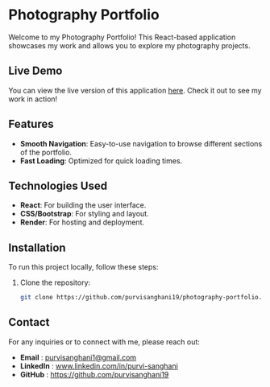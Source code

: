 # Photography Portfolio

Welcome to my Photography Portfolio! This React-based application showcases my work and allows you to explore my photography projects.

## Live Demo

You can view the live version of this application [here](https://photography-portfolio-wp5e.onrender.com). Check it out to see my work in action!

## Features

- **Smooth Navigation**: Easy-to-use navigation to browse different sections of the portfolio.
- **Fast Loading**: Optimized for quick loading times.

## Technologies Used

- **React**: For building the user interface.
- **CSS/Bootstrap**: For styling and layout.
- **Render**: For hosting and deployment.

## Installation

To run this project locally, follow these steps:

1. Clone the repository:
   ```bash
   git clone https://github.com/purvisanghani19/photography-portfolio.git

## Contact
For any inquiries or to connect with me, please reach out:
- **Email** : purvisanghani1@gmail.com
- **LinkedIn** : www.linkedin.com/in/purvi-sanghani
- **GitHub** : https://github.com/purvisanghani19
